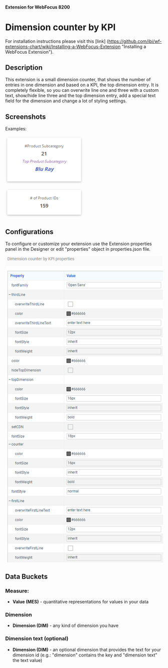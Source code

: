 #### Extension for WebFocus 8200

# Dimension counter by KPI

For installation instructions please visit this [link] (https://github.com/ibi/wf-extensions-chart/wiki/Installing-a-WebFocus-Extension "Installing a WebFocus Extension").

## Description

This extension is a small dimension counter, that shows the number of entries in one dimension and based on a KPI, the top dimension entry.
It is completely flexible, so you can overwrite line one and three with a custom text, show/hide line three and the top dimension entry, add a special text field for the dimension and change a lot of styling settings.

## Screenshots

Examples:

![Screenshot1](https://github.com/ibi/wf-extensions-chart/blob/master/com.ibi.dimension_counter_by_kpi/screenshots/Screenshot1.PNG)

![Screenshot2](https://github.com/ibi/wf-extensions-chart/blob/master/com.ibi.dimension_counter_by_kpi/screenshots/Screenshot2.PNG)

## Configurations

To configure or customize your extension use the Extension properties panel in the Designer or edit "properties" object in properties.json file.

![Properties](https://github.com/ibi/wf-extensions-chart/blob/master/com.ibi.dimension_counter_by_kpi/screenshots/Properties.png)


## Data Buckets

### Measure:
* **Value (MES)** - quantitative representations for values in your data

### Dimension
* **Dimension (DIM)** - any kind of dimension you have

### Dimension text (optional)
* **Dimension (DIM)** - an optional dimension that provides the text for your dimension id (e.g.: "dimension" contains the key and "dimension text" the text value)

